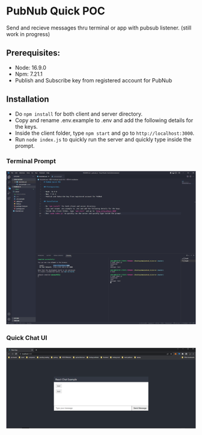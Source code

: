 # PubNub Quick POC

Send and recieve messages thru terminal or app with pubsub listener. (still work in progress)

## Prerequisites:

- Node: 16.9.0
- Npm: 7.21.1
- Publish and Subscribe key from registered account for PubNub

## Installation

- Do `npm install` for both client and server directory.
- Copy and rename .env.example to .env and add the following details for the keys.
- Inside the client folder, type `npm start` and go to `http://localhost:3000`.
- Run `node index.js` to quickly run the server and quickly type inside the prompt.

### Terminal Prompt

![Terminal Prompt](terminal.png 'Terminal Prompt')

### Quick Chat UI

![Quick Chat UI](app.png 'Quick Chat UI')
